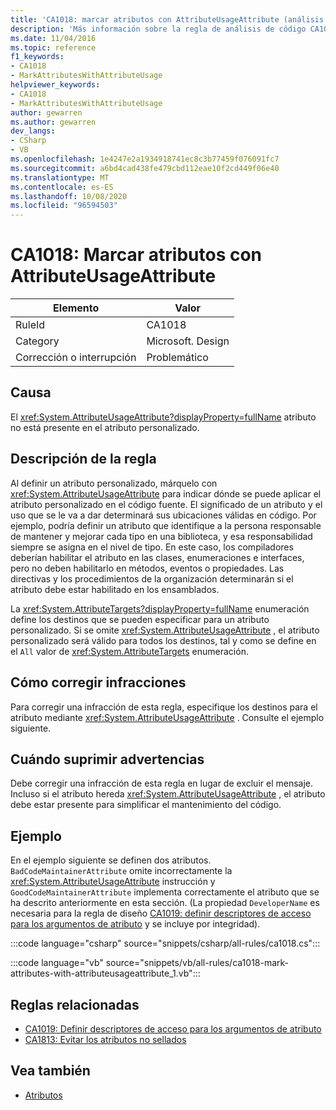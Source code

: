 ```yaml
---
title: 'CA1018: marcar atributos con AttributeUsageAttribute (análisis de código)'
description: 'Más información sobre la regla de análisis de código CA1018: marcar atributos con AttributeUsageAttribute'
ms.date: 11/04/2016
ms.topic: reference
f1_keywords:
- CA1018
- MarkAttributesWithAttributeUsage
helpviewer_keywords:
- CA1018
- MarkAttributesWithAttributeUsage
author: gewarren
ms.author: gewarren
dev_langs:
- CSharp
- VB
ms.openlocfilehash: 1e4247e2a1934918741ec8c3b77459f076091fc7
ms.sourcegitcommit: a6bd4cad438fe479cbd112eae10f2cd449f06e40
ms.translationtype: MT
ms.contentlocale: es-ES
ms.lasthandoff: 10/08/2020
ms.locfileid: "96594503"
---
```

# <a name="ca1018-mark-attributes-with-attributeusageattribute"></a>CA1018: Marcar atributos con AttributeUsageAttribute

| Elemento                                     | Valor            |
|------------------------------------------|------------------|
| RuleId                                   | CA1018           |
| Category                                 | Microsoft. Design |
| Corrección o interrupción | Problemático         |

## <a name="cause"></a>Causa

El <xref:System.AttributeUsageAttribute?displayProperty=fullName> atributo no está presente en el atributo personalizado.

## <a name="rule-description"></a>Descripción de la regla

Al definir un atributo personalizado, márquelo con <xref:System.AttributeUsageAttribute> para indicar dónde se puede aplicar el atributo personalizado en el código fuente. El significado de un atributo y el uso que se le va a dar determinará sus ubicaciones válidas en código. Por ejemplo, podría definir un atributo que identifique a la persona responsable de mantener y mejorar cada tipo en una biblioteca, y esa responsabilidad siempre se asigna en el nivel de tipo. En este caso, los compiladores deberían habilitar el atributo en las clases, enumeraciones e interfaces, pero no deben habilitarlo en métodos, eventos o propiedades. Las directivas y los procedimientos de la organización determinarán si el atributo debe estar habilitado en los ensamblados.

La <xref:System.AttributeTargets?displayProperty=fullName> enumeración define los destinos que se pueden especificar para un atributo personalizado. Si se omite <xref:System.AttributeUsageAttribute> , el atributo personalizado será válido para todos los destinos, tal y como se define en el `All` valor de <xref:System.AttributeTargets> enumeración.

## <a name="how-to-fix-violations"></a>Cómo corregir infracciones

Para corregir una infracción de esta regla, especifique los destinos para el atributo mediante <xref:System.AttributeUsageAttribute> . Consulte el ejemplo siguiente.

## <a name="when-to-suppress-warnings"></a>Cuándo suprimir advertencias

Debe corregir una infracción de esta regla en lugar de excluir el mensaje. Incluso si el atributo hereda <xref:System.AttributeUsageAttribute> , el atributo debe estar presente para simplificar el mantenimiento del código.

## <a name="example"></a>Ejemplo

En el ejemplo siguiente se definen dos atributos. `BadCodeMaintainerAttribute` omite incorrectamente la <xref:System.AttributeUsageAttribute> instrucción y `GoodCodeMaintainerAttribute` implementa correctamente el atributo que se ha descrito anteriormente en esta sección. (La propiedad `DeveloperName` es necesaria para la regla de diseño [CA1019: definir descriptores de acceso para los argumentos de atributo](ca1019.md) y se incluye por integridad).

:::code language="csharp" source="snippets/csharp/all-rules/ca1018.cs":::

:::code language="vb" source="snippets/vb/all-rules/ca1018-mark-attributes-with-attributeusageattribute_1.vb":::

## <a name="related-rules"></a>Reglas relacionadas

- [CA1019: Definir descriptores de acceso para los argumentos de atributo](ca1019.md)
- [CA1813: Evitar los atributos no sellados](ca1813.md)

## <a name="see-also"></a>Vea también

- [Atributos](../../../standard/design-guidelines/attributes.md)

